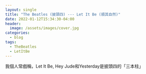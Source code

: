 ```yaml
---
layout: single
title: "The Beatles (披頭四) --- Let It Be (順其自然)"
date: 2022-01-12T15:34:30-04:00
header:
  image: /assets/images/cover.jpg
categories:
  - blog
tags:
  - TheBeatles
  - LetItBe
---
```


我個人常戲稱，Let It Be, Hey Jude和Yesterday是披頭四的「三本柱」

